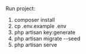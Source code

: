 Run project:
1. composer install
2. cp .env.example .env
3. php artisan key:generate
4. php artisan migrate --seed
5. php artisan serve
